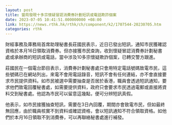 ```yaml
---
layout: post
title: 當局發現十多宗懷疑冒認消費券計劃短訊或電話欺詐個案
date: 2023-07-05 10:41:51.000000000 +08:00
link: https://news.rthk.hk/rthk/ch/component/k2/1707544-20230705.htm
categories: rthk
---
```


財經事務及庫務局首席助理秘書長莊國民表示，近日已發出短訊，通知市民獲確認資格於本月16日領取消費券。但亦接獲市民查詢，收到懷疑冒認消費券計劃秘書處或承辦商的短訊或電話，當中涉及10多宗懷疑欺詐個案，已轉交警方跟進。

莊國民在一個電台節目表示，消費券計劃秘書處只會用特定電話號碼致電市民，這些號碼已在網站列出，來電不會用電話錄音，短訊不會有任何連結，亦不會直接要求市民提供資料。如市民被選中需要抽查是否居於香港，職員會透過短訊通知，要求他們致電回覆秘書處，如需要提供資料，政府只會要求市民透過電郵或直接將資料交到秘書處。他認為市民可以留意這幾點，便可分辨短訊真假。

他表示，如市民接獲抽查短訊，需要在3日內回覆，期間亦會致電市民，但如最終無回應，由於職員核實不到資料或確認資格，會以短訊通知不符合領取資格。如他們於本月16日領取不到消費券，可以再聯絡秘書處進行補發。
